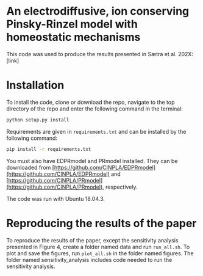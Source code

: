 # An electrodiffusive, ion conserving Pinsky-Rinzel model with homeostatic mechanisms

This code was used to produce the results presented in Sætra et al. 202X: [link]

# Installation

To install the code, clone or download the repo, navigate to the top directory of the repo and enter the following command
in the terminal: 
```bash
python setup.py install
```

Requirements are given in `requirements.txt` and can be installed by the following command:
```bash
pip install -r requirements.txt
```

You must also have EDPRmodel and PRmodel installed. They can be downloaded from 
[https://github.com/CINPLA/EDPRmodel](https://github.com/CINPLA/EDPRmodel) and [https://github.com/CINPLA/PRmodel](https://github.com/CINPLA/PRmodel), respectively.

The code was run with Ubuntu 18.04.3. 

# Reproducing the results of the paper

To reproduce the results of the paper, except the sensitivity analysis presented in Figure 4,
create a folder named data and run `run_all.sh`. To plot and save the figures, run 
`plot_all.sh` in the folder named figures.
The folder named sensitivity_analysis includes code
needed to run the sensitivity analysis. 
